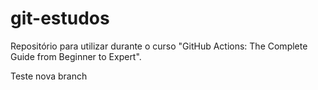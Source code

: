 # git-estudos
Repositório para utilizar durante o curso "GitHub Actions: The Complete Guide from Beginner to Expert".

Teste nova branch
